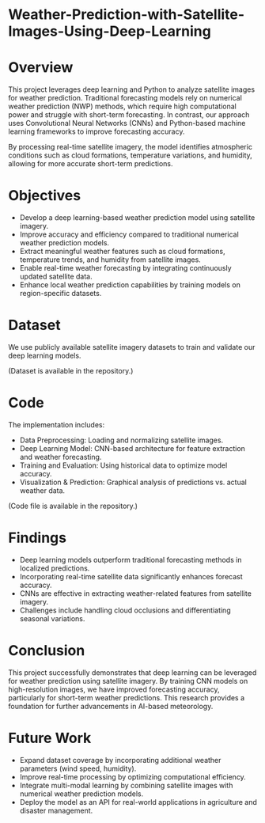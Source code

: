 # Weather-Prediction-with-Satellite-Images-Using-Deep-Learning

# Overview
This project leverages deep learning and Python to analyze satellite images for weather prediction. Traditional forecasting models rely on numerical weather prediction (NWP) methods, which require high computational power and struggle with short-term forecasting. In contrast, our approach uses Convolutional Neural Networks (CNNs) and Python-based machine learning frameworks to improve forecasting accuracy.

By processing real-time satellite imagery, the model identifies atmospheric conditions such as cloud formations, temperature variations, and humidity, allowing for more accurate short-term predictions.


# Objectives
- Develop a deep learning-based weather prediction model using satellite imagery.
- Improve accuracy and efficiency compared to traditional numerical weather prediction models.
- Extract meaningful weather features such as cloud formations, temperature trends, and humidity from satellite images.
- Enable real-time weather forecasting by integrating continuously updated satellite data.
- Enhance local weather prediction capabilities by training models on region-specific datasets.

# Dataset
We use publicly available satellite imagery datasets to train and validate our deep learning models.

(Dataset is available in the repository.)

# Code
The implementation includes:
- Data Preprocessing: Loading and normalizing satellite images.
- Deep Learning Model: CNN-based architecture for feature extraction and weather forecasting.
- Training and Evaluation: Using historical data to optimize model accuracy.
- Visualization & Prediction: Graphical analysis of predictions vs. actual weather data.

(Code file is available in the repository.)

# Findings
- Deep learning models outperform traditional forecasting methods in localized predictions.
- Incorporating real-time satellite data significantly enhances forecast accuracy.
- CNNs are effective in extracting weather-related features from satellite imagery.
- Challenges include handling cloud occlusions and differentiating seasonal variations.

# Conclusion
This project successfully demonstrates that deep learning can be leveraged for weather prediction using satellite imagery. By training CNN models on high-resolution images, we have improved forecasting accuracy, particularly for short-term weather predictions. This research provides a foundation for further advancements in AI-based meteorology.


# Future Work
- Expand dataset coverage by incorporating additional weather parameters (wind speed, humidity).
- Improve real-time processing by optimizing computational efficiency.
- Integrate multi-modal learning by combining satellite images with numerical weather prediction models.
- Deploy the model as an API for real-world applications in agriculture and disaster management.






















